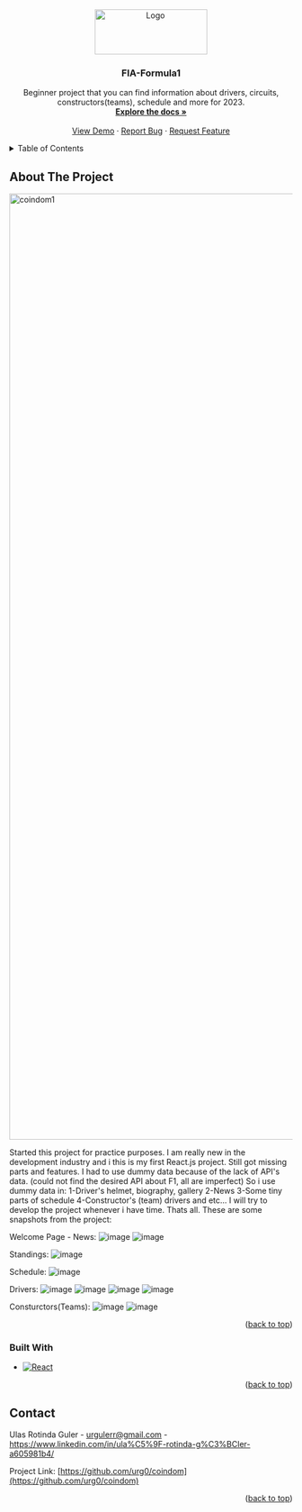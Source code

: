 
<a name="readme-top"></a>
<br />
<div align="center">
  <a href="https://github.com/github_username/repo_name">
    <img src="https://github.com/urg0/FIA-Formula1/assets/81859377/26f07cec-48dc-4cf5-bd44-731a4adfb372" alt="Logo" width="200" height="80">

  </a>

<h3 align="center">FIA-Formula1</h3>

  <p align="center">
Beginner project that you can find information about drivers, circuits, constructors(teams), schedule and more for 2023.
    <br />
    <a href="https://github.com/urg0/FIA-Formula1"><strong>Explore the docs »</strong></a>
    <br />
    <br />
    <a href="https://github.com/urg0/FIA-Formula1">View Demo</a>
    ·
    <a href="https://github.com/urg0/FIA-Formula1/issues">Report Bug</a>
    ·
    <a href="https://github.com/urg0/FIA-Formula1/issues">Request Feature</a>
  </p>
</div>




<details>
  <summary>Table of Contents</summary>
  <ol>
    <li>
      <a href="#about-the-project">About The Project</a>
      <ul>
        <li><a href="#built-with">Built With</a></li>
      </ul>
    </li>
    <li>
      <a href="#getting-started">Getting Started</a>
      <ul>
        <li><a href="#prerequisites">Prerequisites</a></li>
        <li><a href="#installation">Installation</a></li>
      </ul>
    </li>
    <li><a href="#usage">Usage</a></li>
    <li><a href="#roadmap">Roadmap</a></li>
    <li><a href="#contributing">Contributing</a></li>
    <li><a href="#license">License</a></li>
    <li><a href="#contact">Contact</a></li>
    <li><a href="#acknowledgments">Acknowledgments</a></li>
  </ol>
</details>



<!-- ABOUT THE PROJECT -->
## About The Project

<img width="1680" alt="coindom1" src="https://github.com/urg0/coindom/assets/81859377/8aee74f6-302f-44bc-a5d6-e0f94f152285">


Started this project for practice purposes. I am really new in the development industry and i this is my first React.js project. Still got missing parts and features. 
I had to use dummy data because of the lack of API's data. (could not find the desired API about F1, all are imperfect) So i use dummy data in:
1-Driver's helmet, biography, gallery
2-News
3-Some tiny parts of schedule
4-Constructor's (team) drivers and etc...
I will try to develop the project whenever i have time. Thats all.
These are some snapshots from the project:


Welcome Page - News:
![image](https://github.com/urg0/FIA-Formula1/assets/81859377/d1dca775-342b-4b03-a23f-5773d67a72a3)
![image](https://github.com/urg0/FIA-Formula1/assets/81859377/aac17b18-5f54-490d-938f-7f6b1e0072e6)


Standings:
![image](https://github.com/urg0/FIA-Formula1/assets/81859377/a0f35499-6296-4145-b03e-889354275356)

Schedule:
![image](https://github.com/urg0/FIA-Formula1/assets/81859377/b168ee05-c1c9-426c-820f-e174034beb5a)



Drivers:
![image](https://github.com/urg0/FIA-Formula1/assets/81859377/4cea08e2-71e0-4d01-9fe2-4e0548d89685)
![image](https://github.com/urg0/FIA-Formula1/assets/81859377/0ddd5cde-b767-4cfd-8b82-b56e1f9aec48)
![image](https://github.com/urg0/FIA-Formula1/assets/81859377/bbfa9988-f8de-4785-bcca-004aa11d0d77)
![image](https://github.com/urg0/FIA-Formula1/assets/81859377/dedc22c7-b518-425f-b4d0-566d29c1fab9)




Consturctors(Teams):
![image](https://github.com/urg0/FIA-Formula1/assets/81859377/21e057b9-f584-4e9a-9564-732ef1dcfcda)
![image](https://github.com/urg0/FIA-Formula1/assets/81859377/c0a7e684-3ea5-4406-831b-a6bf6ce8c66b)



<p align="right">(<a href="#readme-top">back to top</a>)</p>



### Built With


* [![React][React.js]][React-url]

<p align="right">(<a href="#readme-top">back to top</a>)</p>

## Contact

Ulas Rotinda Guler  - urgulerr@gmail.com - https://www.linkedin.com/in/ula%C5%9F-rotinda-g%C3%BCler-a605981b4/

Project Link: [https://github.com/urg0/coindom](https://github.com/urg0/coindom)

<p align="right">(<a href="#readme-top">back to top</a>)</p>


[React.js]: https://img.shields.io/badge/React-20232A?style=for-the-badge&logo=react&logoColor=61DAFB
[React-url]: https://reactjs.org/
